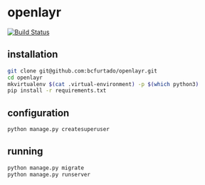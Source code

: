 # openlayr

[![Build Status](https://travis-ci.org/bcfurtado/openlayr.svg?branch=master)](https://travis-ci.org/bcfurtado/openlayr)


## installation

``` sh
git clone git@github.com:bcfurtado/openlayr.git
cd openlayr
mkvirtualenv $(cat .virtual-environment) -p $(which python3)
pip install -r requirements.txt
```

## configuration
```sh
python manage.py createsuperuser
```

## running

``` sh
python manage.py migrate
python manage.py runserver
```
